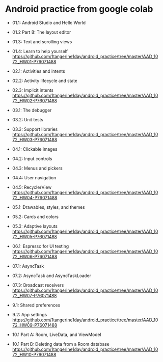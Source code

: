 # Android practice from google colab 

* 01.1: Android Studio and Hello World
* 01.2 Part B: The layout editor
* 01.3: Text and scrolling views
* 01.4: Learn to help yourself
https://github.com/1tangerine1day/android_practice/tree/master/AAD_1072_HW01-P76071488

* 02.1: Activities and intents
* 02.2: Activity lifecycle and state
* 02.3: Implicit intents
https://github.com/1tangerine1day/android_practice/tree/master/AAD_1072_HW02-P76071488

* 03.1: The debugger
* 03.2: Unit tests
* 03.3: Support libraries
https://github.com/1tangerine1day/android_practice/tree/master/AAD_1072_HW03-P76071488

* 04.1: Clickable images
* 04.2: Input controls
* 04.3: Menus and pickers
* 04.4: User navigation
* 04.5: RecyclerView
https://github.com/1tangerine1day/android_practice/tree/master/AAD_1072_HW04-P76071488

* 05.1: Drawables, styles, and themes
* 05.2: Cards and colors
* 05.3: Adaptive layouts
https://github.com/1tangerine1day/android_practice/tree/master/AAD_1072_HW05-P76071488

* 06.1: Espresso for UI testing
https://github.com/1tangerine1day/android_practice/tree/master/AAD_1072_HW06-P76071488

* 07.1: AsyncTask
* 07.2: AsyncTask and AsyncTaskLoader
* 07.3: Broadcast receivers
https://github.com/1tangerine1day/android_practice/tree/master/AAD_1072_HW07-P76071488

* 9.1: Shared preferences
* 9.2: App settings
https://github.com/1tangerine1day/android_practice/tree/master/AAD_1072_HW09-P76071488

* 10.1 Part A: Room, LiveData, and ViewModel
* 10.1 Part B: Deleting data from a Room database
https://github.com/1tangerine1day/android_practice/tree/master/AAD_1072_HW10-P76071488
